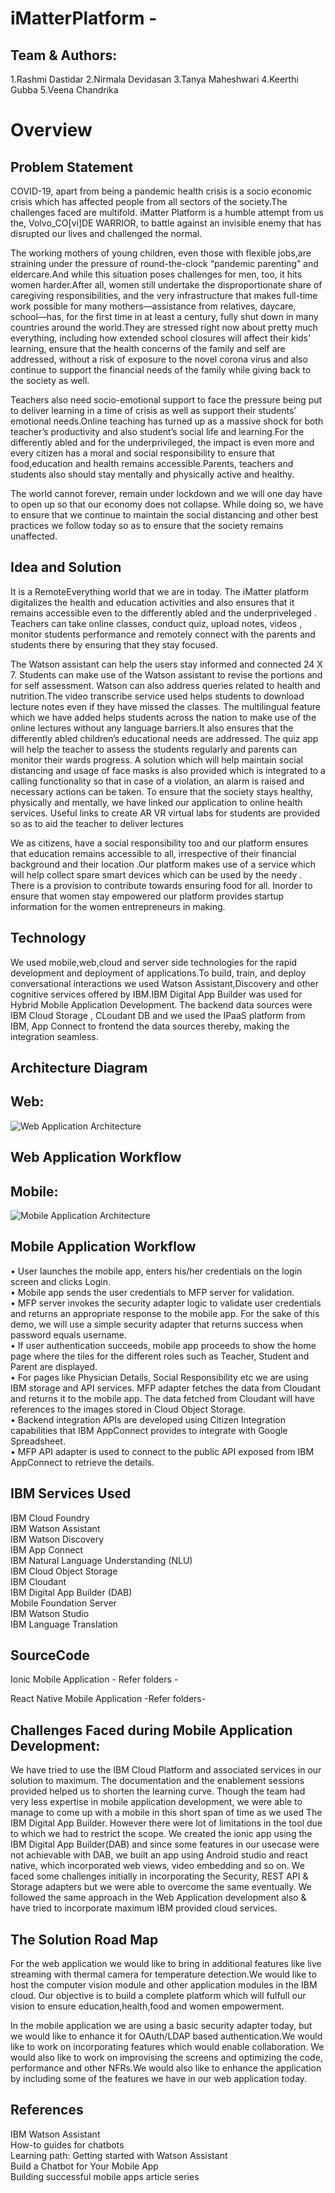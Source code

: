 # iMatterPlatform - 
<h2>Team & Authors:</h2>

1.Rashmi Dastidar
2.Nirmala Devidasan
3.Tanya Maheshwari
4.Keerthi Gubba
5.Veena Chandrika

<h1>Overview</h1>

<h2>Problem Statement</h2>

COVID-19, apart from being a pandemic health crisis is a socio economic crisis which has affected people from all sectors of the society.The challenges faced are multifold. iMatter Platform is a humble attempt from us the, Volvo_CO[vi]DE WARRIOR, to battle against an invisible enemy that has disrupted our lives and challenged the normal. 

The working mothers of young children, even those with flexible jobs,are straining under the pressure of round-the-clock “pandemic parenting” and eldercare.And while this situation poses challenges for men, too, it hits women harder.After all, women still undertake the disproportionate share of caregiving responsibilities, and the very infrastructure that makes full-time work possible for many mothers—assistance from relatives, daycare, school—has, for the first time in at least a century, fully shut down in many countries around the world.They are stressed right now about pretty much everything, including how extended school closures will affect their kids’ learning, ensure that the health concerns of the family and self are addressed, without a risk of exposure to the novel corona virus and also continue to support the financial needs of the family while giving back to the society as well.

Teachers also need socio-emotional support to face the pressure being put to deliver learning in a time of crisis as well as support their students’ emotional needs.Online teaching has turned up as a massive shock for both teacher’s productivity and also student’s social life and learning.For the differently abled and for the underprivileged, the impact is even more and every citizen has a moral and social responsibility to ensure that food,education and health remains accessible.Parents, teachers and students also should stay mentally and physically active and healthy.

The world cannot forever, remain under lockdown and we will one day have to open up so that our economy does not collapse. While doing so, we have to ensure that we continue to maintain the social distancing and other best practices we follow today so as to ensure that the society remains unaffected.
 
<h2>Idea and Solution</h2>

It is a RemoteEverything world that we are in today. The iMatter platform digitalizes the health and education activities and also ensures that it remains accessible even to the differently abled and the underpriveleged . Teachers can take online classes, conduct quiz, upload notes, videos , monitor students performance and remotely connect with the parents and students there by ensuring that they stay focused.

The Watson assistant can help the users stay informed and connected 24 X 7. Students can make use of the Watson assistant to revise the portions and for self assessment. Watson can also address queries related to health and nutrition.The video transcribe service used helps students to download lecture notes even if they have missed the classes. The multilingual feature which we have added helps students across the nation to make use of the online lectures without any language barriers.It also ensures that the differently abled children’s educational needs are addressed. The quiz app will help the teacher to assess the students regularly and parents can monitor their wards progress. A solution which will help maintain social distancing and usage of face masks is also provided which is integrated to a calling functionality so that in case of a violation, an alarm is raised and necessary actions can be taken. To ensure that the society stays healthy, physically and mentally, we have linked our application to online health services. Useful links to create AR VR virtual labs for students are provided so as to aid the teacher to deliver lectures

We as citizens, have a social responsibility too and our platform ensures that education remains accessible to all, irrespective of their financial background and their location .Our platform makes use of a service which will help collect spare smart devices which can be used by the needy . There is a provision to contribute towards ensuring food for all. Inorder to ensure that women stay empowered our platform provides startup information for the women entrepreneurs in making.


<h2>Technology</h2>

We used mobile,web,cloud and server side technologies for the rapid development and deployment of applications.To build, train, and deploy conversational interactions we used Watson Assistant,Discovery and other cognitive services offered by IBM.IBM Digital App Builder was used for Hybrid Mobile Application Development. The backend data sources were IBM Cloud Storage , CLoudant DB and we used the IPaaS platform from IBM, App Connect to frontend the data sources thereby, making the integration seamless.

<h2>Architecture Diagram </h2>

<h2>Web:</h2>

![Web Application Architecture](https://user-images.githubusercontent.com/18705108/83942863-1b0f7980-a815-11ea-9109-544ecb143b43.JPG)

<h2>Web Application Workflow</h2>

<h2>Mobile:</h2>

![Mobile Application Architecture](https://user-images.githubusercontent.com/18705108/83942892-5611ad00-a815-11ea-8f28-3b87ef776680.JPG )

<h2>Mobile Application Workflow</h2>

•	User launches the mobile app, enters his/her credentials on the login screen and clicks Login.<br/>
•	Mobile app sends the user credentials to MFP server for validation.<br/>
•	MFP server invokes the security adapter logic to validate user credentials and returns an appropriate response to the mobile app. For the sake of this demo, we will use a simple security adapter that returns success when password equals username.<br/>
•	If user authentication succeeds, mobile app proceeds to show the home page where the tiles for the different roles such as Teacher, Student and Parent are displayed. <br/>
•	For pages like Physician Details, Social Responsibility etc we are using IBM storage and API services. MFP adapter fetches the data from Cloudant and returns it to the mobile app. The data fetched from Cloudant will have references to the images stored in Cloud Object Storage.<br/>
•	Backend integration APIs are developed using Citizen Integration capabilities that IBM AppConnect provides to integrate with Google Spreadsheet. <br/>
•	MFP API adapter is used to connect to the public API exposed from IBM AppConnect to retrieve the details.<br/>

<h2>IBM Services Used </h2>

IBM Cloud Foundry<br/> 
IBM Watson Assistant<br/> 
IBM Watson Discovery<br/> 
IBM App Connect<br/> 
IBM Natural Language Understanding (NLU)<br/> 
IBM Cloud Object Storage<br/> 
IBM Cloudant<br/> 
IBM Digital App Builder (DAB)<br/> 
Mobile Foundation Server<br/> 
IBM Watson Studio<br/> 
IBM Language Translation<br/>

<h2>SourceCode</h2>

Ionic Mobile Application - Refer folders -<folder name><br/>

React Native Mobile Application -Refer folders-<folder name><br/>

<h2>Challenges Faced during Mobile Application Development:</h2>

We have tried to use the IBM Cloud Platform and associated services in our solution to maximum.
The documentation and the enablement sessions provided helped us to shorten the learning curve.
Though the team had very less expertise in mobile application development, we were able to manage to come up with a mobile in this short span of time as we used The IBM Digital App Builder. However there were lot of limitations in the tool due to which we had to restrict the scope. We created the ionic app using the IBM Digital App Builder(DAB) and since some features in our usecase were not achievable with DAB, we built an app using Android studio and react native, which incorporated web views, video embedding and so on. We faced some challenges initially in incorporating the Security, REST API & Storage adapters but we were able to overcome the same eventually.
We followed the same approach in the Web Application development also & have tried to incorporate maximum IBM provided cloud services.

<h2>The Solution Road Map</h2>

For the web application we would like to bring in additional features like live streaming with thermal camera for temperature detection.We would like to host the computer vision module and other application modules in the IBM cloud. Our objective is to build a complete platform which will fulfull our vision to ensure education,health,food and women empowerment.

In the mobile application we are using a basic security adapter today, but we would like to enhance it for OAuth/LDAP based authentication.We would like to work on incorporating features which would enable collaboration. We would also like to work on improvising the screens and optimizing the code, performance and other NFRs.We would also like to enhance the application by including some of the features we have in our web application today.

<h2>References</h2>

IBM Watson Assistant <br/>
How-to guides for chatbots <br/>
Learning path: Getting started with Watson Assistant <br/>
Build a Chatbot for Your Mobile App <br/>
Building successful mobile apps article series<br/>

